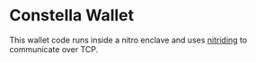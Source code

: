 # Constella Wallet

This wallet code runs inside a nitro enclave and uses [nitriding](https://github.com/brave/nitriding-daemon) to communicate over TCP. 
